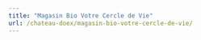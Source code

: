 ```yaml
---
title: "Magasin Bio Votre Cercle de Vie"
url: /chateau-doex/magasin-bio-votre-cercle-de-vie/
---
```

